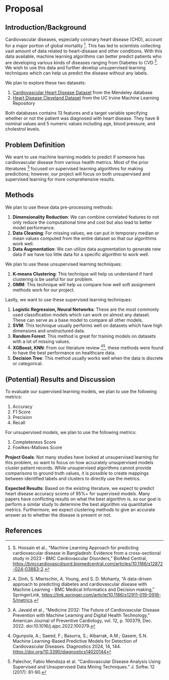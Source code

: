 # Proposal

## Introduction/Background

Cardiovascular diseases, especially coronary heart disease (CHD), account for a major portion of global mortality [^1]. This has led to scientists collecting vast amount of data related to heart-disease and other conditions. With this data available, machine learning algorithms can better predict patients who are developing various kinds of diseases ranging from Diabetes to CVD [^2]. We wish to use this data and further develop unsupervised learning techniques which can help us predict the disease without any labels.

We plan to explore these two datasets:

1. [Cardiovascular Heart Disease Dataset](https://data.mendeley.com/datasets/dzz48mvjht/1) from the Mendeley database
2. [Heart Disease Cleveland Dataset](https://archive.ics.uci.edu/dataset/45/heart+disease) from the UC Irvine Machine Learning Repository

Both databases contains 13 features and a target variable specifying whether or not the patient was diagnosed with heart disease. They have 8 nominal values and 5 numeric values including age, blood pressure, and cholestrol levels. 

## Problem Definition

We want to use machine learning models to predict if someone has cardiovascular disease from various health metrics. Most of the prior literatures [^3] focused on supervised learning algorithms for making predictions; however, our project will focus on both unsupervised and supervised learning for more comprehensive results.

## Methods

We plan to use these data pre-processing methods:

1. **Dimensionality Reduction**: We can combine correlated features to not only reduce the computational time and cost but also lead to better model performance. 
2. **Data Cleaning**: For missing values, we can put in temporary median or mean values computed from the entire dataset so that our algorithms work well.
3. **Data Augmentation**: We can utilize data augmentation to generate new data if we have too little data for a specific algorithm to work well.

We plan to use these unsupervised learning techniques:

1. **K-means Clustering**: This technique will help us understand if hard clustering is be useful for our problem.
2. **GMM**: This technique will help us compare how well soft assignment methods work for our project.

Lastly, we want to use these supervised learning techniques:

1. **Logistic Regression, Neural Networks**: These are the most commonly used classification models which can work on almost any dataset. These can serve as a base model to compare all other models.
2. **SVM**: This technique usually performs well on datasets which have high dimensions and unstructured data.
3. **Random Forest**: This method is great for training models on datasets with a lot of missing values. 
4. **XGBoost, KNN**: From our literature review [^4][^5], these methods were found to have the best performance on healthcare data. 
5. **Decision Tree**: This method usually works well when the data is discrete or categorical.

## (Potential) Results and Discussion
To evaluate our supervised learning models, we plan to use the following metrics:
1. Accuracy
2. F1 Score
3. Precision
4. Recall

For unsupervised models, we plan to use the following metrics:
1. Completeness Score
2. Fowlkes-Mallows Score

**Project Goals**: Not many studies have looked at unsupervised learning for this problem, so want to focus on how accurately unsupervised models cluster patient records. While unsupervised algorithms cannot provide comparisons to ground truth values, it is possible to create mappings between identified labels and clusters to directly use the metrics.

**Expected Results**: Based on the existing literature, we expect to predict heart disease accuracy scores of 95%+ for supervised models. Many papers have conflicting results on what the best algorithm is, so our goal is perform a similar study to determine the best algorithm via quantitative metrics. Furthermore, we expect clustering methods to give an accurate answer as to whether the disease is present or not.

## References
[^1]: S. Hossain et al., “Machine Learning Approach for predicting cardiovascular disease in Bangladesh: Evidence from a cross-sectional study in 2023 - BMC Cardiovascular Disorders,” BioMed Central, https://bmccardiovascdisord.biomedcentral.com/articles/10.1186/s12872-024-03883-2.

[^2]: A. Dinh, S. Miertschin, A. Young, and S. D. Mohanty, “A data-driven approach to predicting diabetes and cardiovascular disease with Machine Learning - BMC Medical Informatics and Decision making,” SpringerLink, https://link.springer.com/article/10.1186/s12911-019-0918-5/metrics.

[^3]: A. Javaid et al., “Medicine 2032: The Future of Cardiovascular Disease Prevention with Machine Learning and Digital Health Technology,” American Journal of Preventive Cardiology, vol. 12, p. 100379, Dec. 2022. doi:10.1016/j.ajpc.2022.100379.


[^4]: Ogunpola, A.; Saeed, F.; Basurra, S.; Albarrak, A.M.; Qasem, S.N. Machine Learning-Based Predictive Models for Detection of Cardiovascular Diseases. Diagnostics 2024, 14, 144. https://doi.org/10.3390/diagnostics14020144


[^5]: Palechor, Fabio Mendoza et al. “Cardiovascular Disease Analysis Using Supervised and Unsupervised Data Mining Techniques.” J. Softw. 12 (2017): 81-90.
